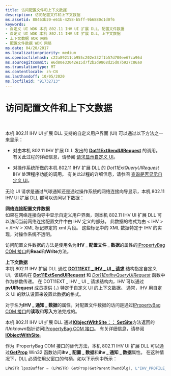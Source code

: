```yaml
---
title: 访问配置文件和上下文数据
description: 访问配置文件和上下文数据
ms.assetid: 88463b20-e61b-4258-b5ff-9b6880c1d0f6
keywords:
- 自定义 UI WDK 本机 802.11 IHV UI 扩展 DLL，配置文件数据
- 自定义 UI WDK 本机 802.11 IHV UI 扩展 DLL，上下文数据
- 上下文数据 WDK 网络
- 配置文件数据 WDK 网络
ms.date: 04/20/2017
ms.localizationpriority: medium
ms.openlocfilehash: c22a89211cb955c202e332f1b57d700ee67ca96d
ms.sourcegitcommit: e6d80e33042e15d7f2b2d9868d25d07b927c86a0
ms.translationtype: MT
ms.contentlocale: zh-CN
ms.lasthandoff: 10/05/2020
ms.locfileid: "91732713"
---
```

# <a name="accessing-profile-and-context-data"></a>访问配置文件和上下文数据




 

本机 802.11 IHV UI 扩展 DLL 支持的自定义用户界面 (UI) 可以通过以下方法之一来显示：

-   对由本机 802.11 IHV 扩展 DLL 发出的 [**Dot11ExtSendUIRequest**](/windows-hardware/drivers/ddi/wlanihv/nc-wlanihv-dot11ext_send_ui_request) 的调用。 有关此过程的详细信息，请参阅 [请求显示自定义 UI](requesting-the-display-of-a-custom-ui.md)。

-   对操作系统所做的本机 802.11 IHV 扩展 DLL 的 *Dot11ExtQueryUIRequest* IHV 处理程序功能的调用。 有关此过程的详细信息，请参阅 [查询是否显示自定义 UI](querying-for-the-display-of-a-custom-ui.md)。

无论 UI 请求是通过气球通知还是通过操作系统的网络连接向导显示，本机 802.11 IHV UI 扩展 DLL 都可以访问以下数据：

<a href="" id="network-connection-profile-data"></a>**网络连接配置文件数据**  
如果在网络连接向导中显示自定义用户界面，则本机 802.11 IHV UI 扩展 DLL 可以访问当前网络连接配置文件中由 IHV 定义的部分。 此数据的格式为由 &lt; IHV &gt; &lt; /IHV &gt; XML 标记界定的 xml 片段。 这些标记中的 XML 数据特定于 IHV 的实现，对操作系统不透明。

访问配置文件数据的方法是使用名为**IHV \_ 配置文件 \_ 数据**的属性的[IPropertyBag COM 接口](/previous-versions/windows/internet-explorer/ie-developer/platform-apis/aa768196(v=vs.85))的**Read**和**Write**方法。

<a href="" id="context-data"></a>**上下文数据**  
本机 802.11 IHV 扩展 DLL 通过 [**DOT11EXT \_ IHV \_ UI \_ 请求**](/windows-hardware/drivers/ddi/wlanihv/ns-wlanihv-_dot11ext_ihv_ui_request) 结构指定自定义 Ui，该结构在 [**Dot11ExtSendUIRequest**](/windows-hardware/drivers/ddi/wlanihv/nc-wlanihv-dot11ext_send_ui_request) 和 [*Dot11ExtIhvQueryUIRequest*](/windows-hardware/drivers/ddi/wlanihv/nc-wlanihv-dot11extihv_query_ui_request) 函数中作为参数传递。 在 DOT11EXT \_ IHV \_ UI \_ 请求结构内，IHV 可以通过 **pvUIRequest** 成员提供 (，) 特定于自定义 UI 的上下文数据。 通常，IHV 用自定义 UI 的默认设置来设置此数据的格式。

对于名为**IHV \_ 通知 \_ 数据**的属性，对配置文件数据的访问是通过[IPropertyBag COM 接口](/previous-versions/windows/internet-explorer/ie-developer/platform-apis/aa768196(v=vs.85))的**读取**和**写入**方法完成的。

本机 802.11 IHV UI 扩展 DLL 通过[**IObjectWithSite：： SetSite**](/windows/win32/api/ocidl/nf-ocidl-iobjectwithsite-setsite)方法返回的*IUnknown*指针访问[IPropertyBag COM 接口](/previous-versions/windows/internet-explorer/ie-developer/platform-apis/aa768196(v=vs.85))。 有关详细信息，请参阅 [**IObjectWithSite**](/windows/win32/api/ocidl/nn-ocidl-iobjectwithsite)。

作为 IPropertyBag COM 接口的替代方法，本机 802.11 IHV UI 扩展 DLL 可以通过[**GetProp**](/windows/win32/api/winuser/nf-winuser-getpropa) Win32 函数访问**ihv \_ 配置 \_ 数据**和**ihv \_ 通知 \_ 数据**属性。 在这种情况下，DLL 必须使用父窗口的句柄，如以下示例中所示：

```C++
LPWSTR lpszBuffer = (LPWSTR) GetProp(GetParent(hwndDlg), L"IHV_PROFILE_DATA");
```

 

 